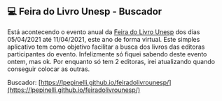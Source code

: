 ## 💻 Feira do Livro Unesp - Buscador

Está acontecendo o evento anual da [Feira do Livro Unesp](https://feiradolivrodaunesp.com.br/) dos dias 05/04/2021 até 11/04/2021, este ano de forma virtual. Este simples aplicativo tem como objetivo facilitar a busca dos livros das editoras participantes do evento. Infelizmente só fiquei sabendo deste evento ontem, mas ok. Por enquanto só tem 2 editoras, irei atualizando quando conseguir colocar as outras.

Buscador: [https://lpepinelli.github.io/feiradolivrounesp/](https://lpepinelli.github.io/feiradolivrounesp/) 
